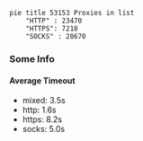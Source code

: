 
```mermaid
pie title 53153 Proxies in list
    "HTTP" : 23470
    "HTTPS": 7218
    "SOCKS" : 28670
```

### Some Info
#### Average Timeout

- mixed: 3.5s
- http: 1.6s
- https: 8.2s
- socks: 5.0s
